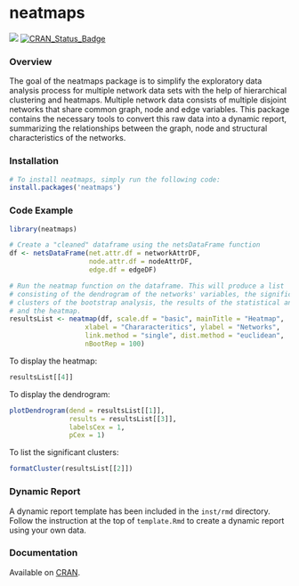 
<!-- README.md is generated from README.Rmd. Please edit that file -->
neatmaps
========

[![](http://cranlogs.r-pkg.org/badges/grand-total/neatmaps)](http://cran.rstudio.com/web/packages/neatmaps/index.html) [![CRAN\_Status\_Badge](http://www.r-pkg.org/badges/version/neatmaps)](http://cran.rstudio.com/web/packages/neatmaps/index.html)

### Overview

The goal of the neatmaps package is to simplify the exploratory data analysis process for multiple network data sets with the help of hierarchical clustering and heatmaps. Multiple network data consists of multiple disjoint networks that share common graph, node and edge variables. This package contains the necessary tools to convert this raw data into a dynamic report, summarizing the relationships between the graph, node and structural characteristics of the networks.

### Installation

``` r
# To install neatmaps, simply run the following code:
install.packages('neatmaps')
```

### Code Example

``` r
library(neatmaps)

# Create a "cleaned" dataframe using the netsDataFrame function
df <- netsDataFrame(net.attr.df = networkAttrDF,
                    node.attr.df = nodeAttrDF,
                    edge.df = edgeDF)

# Run the neatmap function on the dataframe. This will produce a list
# consisting of the dendrogram of the networks' variables, the significant
# clusters of the bootstrap analysis, the results of the statistical analysis
# and the heatmap.
resultsList <- neatmap(df, scale.df = "basic", mainTitle = "Heatmap", 
                   xlabel = "Chararacteritics", ylabel = "Networks",
                   link.method = "single", dist.method = "euclidean",
                   nBootRep = 100)
```

To display the heatmap:

``` r
resultsList[[4]]
```

To display the dendrogram:

``` r
plotDendrogram(dend = resultsList[[1]],
               results = resultsList[[3]],
               labelsCex = 1,
               pCex = 1)
```

To list the significant clusters:

``` r
formatCluster(resultsList[[2]])
```

### Dynamic Report

A dynamic report template has been included in the `inst/rmd` directory. Follow the instruction at the top of `template.Rmd` to create a dynamic report using your own data.

### Documentation

Available on [CRAN](https://cran.r-project.org/web/packages/neatmaps/neatmaps.pdf).
